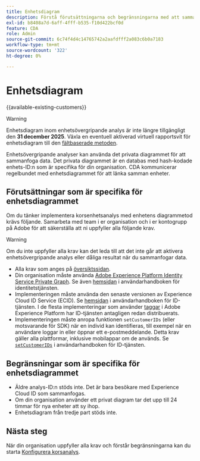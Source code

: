 ```yaml
---
title: Enhetsdiagram
description: Förstå förutsättningarna och begränsningarna med att sammanfoga data med enhetsdiagrammet.
exl-id: b8408a7d-6aff-4fff-b535-f10d422bcf0d
feature: CDA
role: Admin
source-git-commit: 6c74f4d4c14765742a2aafdfff2a083c6b0a7183
workflow-type: tm+mt
source-wordcount: '322'
ht-degree: 0%

---
```



# Enhetsdiagram

{{available-existing-customers}}

>[!WARNING]
>
>Enhetsdiagram inom enhetsövergripande analys är inte längre tillgängligt den **31 december 2025**. Växla en eventuell aktiverad virtuell rapportsvit för enhetsdiagram till den [fältbaserade metoden](/help/components/cda/field-based-stitching.md).
>

Enhetsövergripande analyser kan använda det privata diagrammet för att sammanfoga data. Det privata diagrammet är en databas med hash-kodade enhets-ID:n som är specifika för din organisation. CDA kommunicerar regelbundet med enhetsdiagrammet för att länka samman enheter.

## Förutsättningar som är specifika för enhetsdiagrammet

Om du tänker implementera korsenhetsanalys med enhetens diagrammetod krävs följande. Samarbeta med team i er organisation och i er kontogrupp på Adobe för att säkerställa att ni uppfyller alla följande krav.

>[!WARNING]
>
>Om du inte uppfyller alla krav kan det leda till att det inte går att aktivera enhetsövergripande analys eller dåliga resultat när du sammanfogar data.
>

* Alla krav som anges på [översiktssidan](overview.md).
* Din organisation måste använda [Adobe Experience Platform Identity Service Private Graph](https://business.adobe.com/se/products/experience-platform/identity-service.html). Se även [hemsidan](https://experienceleague.adobe.com/docs/experience-platform/identity/home.html?lang=sv) i användarhandboken för identitetstjänsten.
* Implementeringen måste använda den senaste versionen av Experience Cloud ID Service (ECID). Se [hemsidan](https://experienceleague.adobe.com/docs/id-service/using/home.html?lang=sv-SE) i användarhandboken för ID-tjänsten. I de flesta implementeringar som använder [taggar](https://experienceleague.adobe.com/docs/experience-platform/tags/home.html?lang=sv-SE) i Adobe Experience Platform har ID-tjänsten antagligen redan distribuerats.
* Implementeringen måste anropa funktionen `setCustomerIDs` (eller motsvarande för SDK) när en individ kan identifieras, till exempel när en användare loggar in eller öppnar ett e-postmeddelande. Detta krav gäller alla plattformar, inklusive mobilappar om de används. Se [`setCustomerIDs`](https://experienceleague.adobe.com/docs/id-service/using/id-service-api/methods/setcustomerids.html?lang=sv-SE) i användarhandboken för ID-tjänsten.

## Begränsningar som är specifika för enhetsdiagrammet

* Äldre analys-ID:n stöds inte. Det är bara besökare med Experience Cloud ID som sammanfogas.
* Om din organisation använder ett privat diagram tar det upp till 24 timmar för nya enheter att sy ihop.
* Enhetsdiagram från tredje part stöds inte.

## Nästa steg

När din organisation uppfyller alla krav och förstår begränsningarna kan du starta [Konfigurera korsanalys](setup.md).
